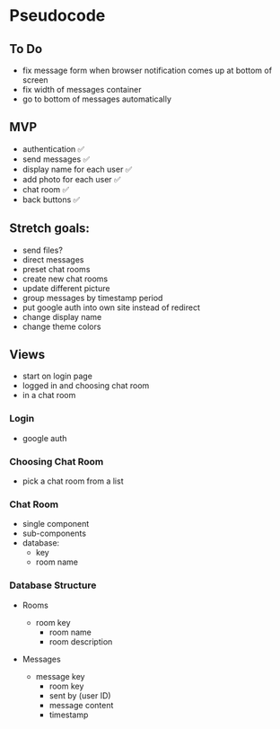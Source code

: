 # Pseudocode

## To Do

- fix message form when browser notification comes up at bottom of screen
- fix width of messages container
- go to bottom of messages automatically

## MVP

- authentication ✅
- send messages ✅
- display name for each user ✅
- add photo for each user ✅
- chat room ✅
- back buttons ✅

## Stretch goals:

- send files?
- direct messages
- preset chat rooms
- create new chat rooms
- update different picture
- group messages by timestamp period
- put google auth into own site instead of redirect
- change display name
- change theme colors

## Views

- start on login page
- logged in and choosing chat room
- in a chat room

### Login

- google auth

### Choosing Chat Room

- pick a chat room from a list

### Chat Room

- single component
- sub-components
- database:
  - key
  - room name

### Database Structure

- Rooms

  - room key
    - room name
    - room description

- Messages
  - message key
    - room key
    - sent by (user ID)
    - message content
    - timestamp
